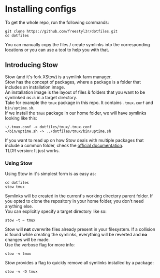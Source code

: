# Installing configs

To get the whole repo, run the following commands:

    git clone https://github.com/freestyl3r/dotfiles.git
    cd dotfiles

You can manually copy the files / create symlinks into the corresponding locations or you can use a tool to help you with that.  

## Introducing Stow

Stow (and it's fork XStow) is a symlink farm manager.  
Stow has the concept of packages, where a package is a folder that includes an installation image.  
An installation image is the layout of files & folders that you want to be symlinked *as is* in a target directory.  
Take for example the `tmux` package in this repo. It contains `.tmux.conf` and `bin/uptime.sh`.  
If we install the `tmux` package in our home folder, we will have symlinks looking like this:

    ~/.tmux.conf -> dotfiles/tmux/.tmux.conf
    ~/bin/uptime.sh -> ../dotfiles/tmux/bin/uptime.sh

If you want to read up on how Stow deals with multiple packages that include a common folder, check the [official documentation](http://www.gnu.org/software/stow/manual/stow.html#Installing-Packages).  
TLDR version: It just works.

### Using Stow

Using Stow in it's simplest form is as easy as:

    cd dotfiles
    stow tmux

Symlinks will be created in the current's working directory parent folder. If you opted to clone the repository in your home folder, you don't need anything else.  
You can explicitly specify a target directory like so:

    stow -t ~ tmux

Stow will **not** overwrite files already present in your filesystem. If a collision is found while creating the symlinks, everything will be reverted and **no** changes will be made.  
Use the verbose flag for more info:

    stow -v tmux

Stow provides a flag to quickly remove all symlinks installed by a package:

    stow -v -D tmux
